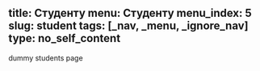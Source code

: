 title: Студенту
menu: Студенту
menu_index: 5
slug: student
tags: [_nav, _menu, _ignore_nav]
type: no_self_content
---

dummy students page
